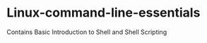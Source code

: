 Linux-command-line-essentials
============

Contains Basic Introduction to Shell and Shell Scripting

